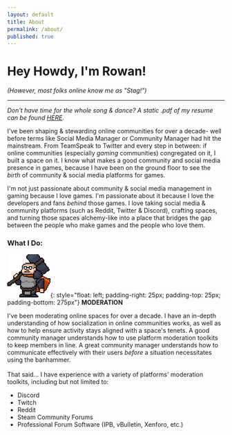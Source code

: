 ```yaml
---
layout: default
title: About
permalink: /about/
published: true
---
```

# Hey Howdy, I'm Rowan!
*(However, most folks online know me as "Stag!")*

---

*Don't have time for the whole song & dance? A static .pdf of my resume can be found [HERE](https://rowanjwilson.com/).*

I've been shaping & stewarding online communities for over a decade- well before terms like Social Media Manager or Community Manager had hit the mainstream. From TeamSpeak to Twitter and every step in between: if online communities (especially *gaming* communities) congregated on it, I built a space on it. I know what makes a good community and social media presence in games, because I have been on the ground floor to see the *birth* of community & social media platforms for games.

I'm not just passionate about community & social media management in gaming because I love games. I'm passionate about it because I love the developers and fans *behind* those games. I love taking social media & community platforms (such as Reddit, Twitter & Discord), crafting spaces, and turning those spaces alchemy-like into a place that bridges the gap between the people who make games and the people who love them.



### What I Do:


![mod](/assets/images/mod.gif){: style="float: left; padding-right: 25px; padding-top: 25px; padding-bottom: 275px"} **MODERATION**
<p style="font-size: 14px">
I've been moderating online spaces for over a decade. I have an in-depth understanding of how socialization in online communities works, as well as how to help ensure activity stays aligned with a space's tenets. A good community manager understands how to use platform moderation toolkits to keep members in line. A great community manager understands how to communicate effectively with their users <i>before</i> a situation necessitates using the banhammer.
<br /><br />
That said... I have experience with a variety of platforms' moderation toolkits, including but not limited to:
<ul>
  <li>Discord</li>
  <li>Twitch</li>
  <li>Reddit</li>
  <li>Steam Community Forums</li>
  <li>Professional Forum Software (IPB, vBulletin, Xenforo, etc.)</li>
</ul>
</p>
